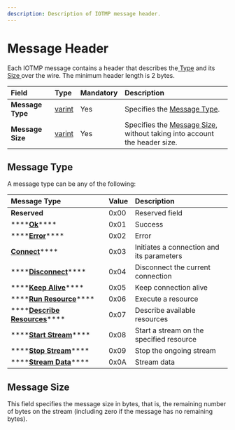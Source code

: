 ```yaml
---
description: Description of IOTMP message header.
---
```


# Message Header

Each IOTMP message contains a header that describes the[ Type](message-header.md#message-type) and its [Size ](message-header.md#message-size)over the wire. The minimum header length is 2 bytes.

| Field | Type | Mandatory | Description |
| :--- | :--- | :--- | :--- |
| **Message Type** | [varint](../definitions.md#varint) | Yes | Specifies the [Message Type](message-header.md#message-types).  |
| **Message Size** | [varint](../definitions.md#varint) | Yes | Specifies the [Message Size](message-header.md#message-size), without taking into account the header size. |

## Message Type

A message type can be any of the following:

| Message Type | Value | Description |
| :--- | :--- | :--- |
| **Reserved** | 0x00 | Reserved field |
| \*\*\*\*[**Ok**](../messages/ok.md)\*\*\*\* | 0x01 | Success |
| \*\*\*\*[**Error**](../messages/error.md)\*\*\*\* | 0x02 | Error |
| [**Connect**](../messages/connect.md)\*\*\*\* | 0x03 | Initiates a connection and its parameters |
| \*\*\*\*[**Disconnect**](../messages/disconnect.md)\*\*\*\* | 0x04 | Disconnect the current connection |
| \*\*\*\*[**Keep Alive**](../messages/keep-alive.md)\*\*\*\* | 0x05 | Keep connection alive |
| \*\*\*\*[**Run Resource**](../messages/run.md)\*\*\*\* | 0x06 | Execute a resource |
| \*\*\*\*[**Describe Resources**](../messages/describe.md)\*\*\*\* | 0x07 | Describe available resources |
| \*\*\*\*[**Start Stream**](../messages/streams/start-stream.md)\*\*\*\* | 0x08 | Start a stream on the specified resource |
| \*\*\*\*[**Stop Stream**](../messages/streams/stop-stream.md)\*\*\*\* | 0x09 | Stop the ongoing stream |
| \*\*\*\*[**Stream Data**](../messages/streams/stream-event.md)\*\*\*\* | 0x0A | Stream data |

## Message Size

This field specifies the message size in bytes, that is, the remaining number of bytes on the stream \(including zero if the message has no remaining bytes\).

